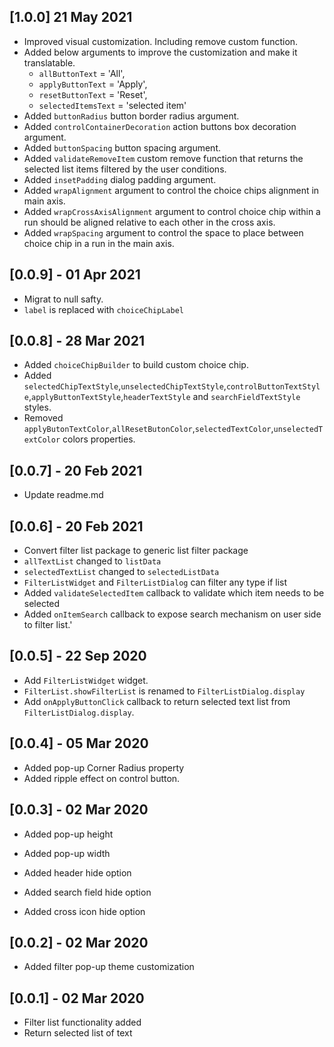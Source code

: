 ## [1.0.0] 21 May 2021
* Improved visual customization. Including remove custom function.
* Added below arguments to improve the customization and make it translatable. 
    * `allButtonText` = 'All',
    * `applyButtonText` = 'Apply',
    * `resetButtonText` = 'Reset',
    * `selectedItemsText` = 'selected item'
* Added `buttonRadius` button border radius argument.
* Added `controlContainerDecoration` action buttons box decoration argument.
* Added `buttonSpacing` button spacing argument.
* Added `validateRemoveItem` custom remove function that returns the selected list items filtered by the user conditions.
* Added `insetPadding` dialog padding argument.
* Added `wrapAlignment` argument to control the choice chips alignment in main axis. 
* Added `wrapCrossAxisAlignment` argument to control choice chip within a run should be aligned relative to each other in the cross axis. 
* Added `wrapSpacing` argument to control the space to place between choice chip in a run in the main axis.

## [0.0.9] - 01 Apr 2021
* Migrat to null safty.
* `label` is replaced with `choiceChipLabel`

## [0.0.8] - 28 Mar 2021
* Added `choiceChipBuilder` to build custom choice chip.
* Added `selectedChipTextStyle`,`unselectedChipTextStyle`,`controlButtonTextStyle`,`applyButtonTextStyle`,`headerTextStyle` and `searchFieldTextStyle` styles.
* Removed `applyButonTextColor`,`allResetButonColor`,`selectedTextColor`,`unselectedTextColor` colors properties.
## [0.0.7] - 20 Feb 2021
* Update readme.md

## [0.0.6] - 20 Feb 2021
* Convert filter list package to generic list filter package
* `allTextList` changed to `listData`
* `selectedTextList` changed to `selectedListData`
* `FilterListWidget` and `FilterListDialog` can filter any type if list
* Added `validateSelectedItem` callback to validate which item needs to be selected 
* Added `onItemSearch` callback to expose search mechanism on user side to filter list.'
## [0.0.5] - 22 Sep 2020
* Add `FilterListWidget` widget.
* `FilterList.showFilterList` is renamed to `FilterListDialog.display`
* Add `onApplyButtonClick` callback to return selected text list from `FilterListDialog.display`.

## [0.0.4] - 05 Mar 2020
* Added pop-up Corner Radius property
* Added ripple effect on control button.

## [0.0.3] - 02 Mar 2020
* Added pop-up height

* Added pop-up width
* Added header hide option
* Added search field hide option
* Added cross icon hide option

## [0.0.2] - 02 Mar 2020
* Added filter pop-up theme customization 


## [0.0.1] - 02 Mar 2020
* Filter list functionality added
* Return selected list of text